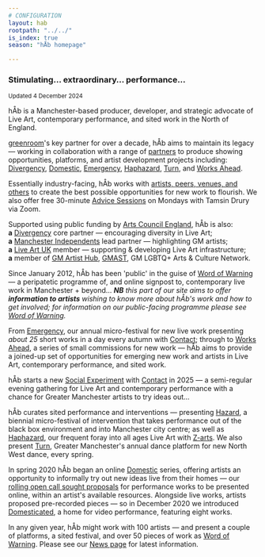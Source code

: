 ```yaml
---
# CONFIGURATION
layout: hab
rootpath: "../../"
is_index: true
season: "hÅb homepage"

---
```

### Stimulating… extraordinary… performance…   
        
<small>Updated 4 December 2024</small>        
        
hÅb is a Manchester-based producer, developer, and strategic advocate of Live Art, contemporary performance, and sited work in the North of England.        
        
<a href="http://greenroomarts.org" target="_blank">greenroom</a>'s key partner for over a decade, hÅb aims to maintain its legacy — working in collaboration with a range of [partners](/hab/partners) to produce showing opportunities, platforms, and artist development projects including: [Divergency](/hab/divergencymcr), [Domestic](/hab/domestic), [Emergency](/hab/emergency), [Haphazard](/hab/haphazard), [Turn](/hab/turn), and [Works Ahead](/hab/worksahead).         
          
Essentially industry-facing, hÅb works with [artists, peers, venues, and others](/hab/partners) to create the best possible opportunities for new work to flourish. We also offer free 30-minute [Advice Sessions](/hab/advice) on Mondays with Tamsin Drury via Zoom.          
        
Supported using public funding by <a href="https://www.artscouncil.org.uk/npo" target="_blank">Arts Council England</a>, hÅb is also:<br>**a** <a href="http://divergencymcr.org" target="_blank">Divergency</a> core partner — encouraging diversity in Live Art;<br>**a** <a href="http://manchesterindependents.org" target="_blank">Manchester Independents</a> lead partner — highlighting GM artists;<br>**a** <a href="http://liveartuk.org" target="_blank">Live Art UK</a> member — supporting & developing Live Art infrastructure;<br>**a** member of <a href="http://gm-artisthub.co.uk" target="_blank">GM Artist Hub</a>, <a href="https://g-mast.org" target="_blank">GMAST</a>, GM LGBTQ+ Arts & Culture Network.        
       
Since January 2012, hÅb has been 'public' in the guise of [Word of Warning](/) — a peripatetic programme of, and online signpost to, contemporary live work in Manchester + beyond… ***NB** this part of our site aims to offer **information to artists** wishing to know more about hÅb's work and how to get involved; for information on our public-facing programme please see [Word of Warning](/).*       
        
From [Emergency](/hab/emergency), our annual micro-festival for new live work presenting *about 25* short works in a day every autumn with <a href="https://contactmcr.com" target="_blank">Contact</a>; through to [Works Ahead](/hab/worksahead), a series of small commissions for new work — hÅb aims to provide a joined-up set of opportunities for emerging new work and artists in Live Art, contemporary performance, and sited work.         
         
hÅb starts a new [Social Experiment](/hab/socialexperiment) with <a href="https://contactmcr.com" target="_blank">Contact</a> in 2025 — a semi-regular evening gathering for Live Art and contemporary performance with a chance for Greater Manchester artists to try ideas out…         
         
hÅb curates sited performance and interventions — presenting [Hazard](/hab/hazard), a biennial micro-festival of intervention that takes performance out of the black box environment and into Manchester city centre; as well as [Haphazard](/hab/haphazard), our frequent foray into all ages Live Art with <a href="https://z-arts.org" target="_blank">Z-arts</a>. We also present [Turn](/hab/turn), Greater Manchester's annual dance platform for new North West dance, every spring.          
         
In spring 2020 hÅb began an online [Domestic](/hab/domestic) series, offering artists an opportunity to informally try out new ideas live from their homes — our <a href="http://domesticmcr.posthaven.com" target="_blank">rolling open call sought proposals</a> for performance works to be presented online, within an artist's available resources. Alongside live works, artists proposed pre-recorded pieces — so in December 2020 we introduced <a href="http://domesticatedonline.org" target="_blank">Domesticated</a>, a home for video performance, featuring eight works.          
         
In any given year, hÅb might work with 100 artists — and present a couple of platforms, a sited festival, and over 50 pieces of work as [Word of Warning](/). Please see our [News page](/news/#artists) for latest information.
